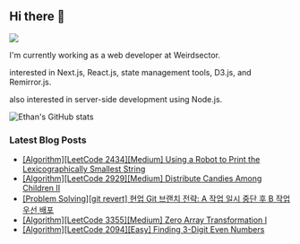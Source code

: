 ## Hi there 👋
<a href="https://steadyg.tistory.com/" target="_blank"><img src="https://img.shields.io/badge/BLOG-000000?style=flat&logo=tistory&logoColor=ffffff"/></a>

I'm currently working as a web developer at Weirdsector.

interested in Next.js, React.js, state management tools, D3.js, and Remirror.js.


also interested in server-side development using Node.js.

![Ethan's GitHub stats](https://github-readme-stats.vercel.app/api?username=ethandeveloper2&theme=dark&show_icons=true)
<!--
**ethandeveloper2/ethandeveloper2** is a ✨ _special_ ✨ repository because its `README.md` (this file) appears on your GitHub profile.

Here are some ideas to get you started:

- 🔭 I’m currently working on ...
- 🌱 I’m currently learning ...
- 👯 I’m looking to collaborate on ...
- 🤔 I’m looking for help with ...
- 💬 Ask me about ...
- 📫 How to reach me: ...
- 😄 Pronouns: ...
- ⚡ Fun fact: ...
-->
### Latest Blog Posts

- [[Algorithm][LeetCode 2434][Medium]&nbsp;Using a Robot to Print the Lexicographically Smallest String](https://steadyg.tistory.com/96)
- [[Algorithm][LeetCode 2929][Medium]&nbsp;Distribute Candies Among Children II](https://steadyg.tistory.com/95)
- [[Problem Solving][git revert] 현업 Git 브랜치 전략: A 작업 일시 중단 후 B 작업 우선 배포](https://steadyg.tistory.com/94)
- [[Algorithm][LeetCode 3355][Medium] Zero Array Transformation I](https://steadyg.tistory.com/93)
- [[Algorithm][LeetCode 2094][Easy]&nbsp;Finding 3-Digit Even Numbers](https://steadyg.tistory.com/92)

